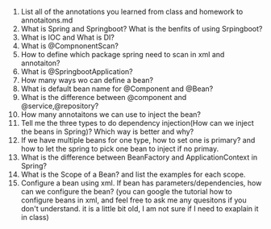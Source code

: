 1.  List all of the annotations you learned from class and homework to
    annotaitons.md
2.  What is Spring and Springboot? What is the benfits of using Srpingboot?
3.  What is IOC and What is DI?
4.  What is  @CompnonentScan?
5.  How to define which package spring need to scan in xml and annotaiton?
6.  What is  @SpringbootApplication?
7. How many ways wo can define a bean?
8.  What is default bean name for  @Component and  @Bean?
9.  What is the difference between  @component and  @service,@repository?
10. How many annotaitons we can use to inject the bean?
11. Tell me the three types to do dependency injection(How can we inject the beans
    in Spring)? Which way is better and why?
12. If we have multiple beans for one type, how to set one is primary? and how to let
    the spring to pick one bean to inject if no primay.
13. What is the difference between BeanFactory and ApplicationContext in Spring?
14. What is the Scope of a Bean?  and list the examples for each scope.
15. Configure a bean using xml. If bean has parameters/dependencies, how can we
    configure the bean? (you can google the tutorial how to configure beans in xml,
    and feel free to ask me any quesitons if you don't understand. it is a little bit old,
    I am not sure if I need to exaplain it in class)